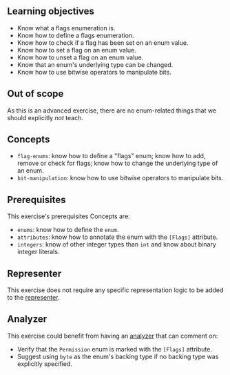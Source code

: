 ## Learning objectives

- Know what a flags enumeration is.
- Know how to define a flags enumeration.
- Know how to check if a flag has been set on an enum value.
- Know how to set a flag on an enum value.
- Know how to unset a flag on an enum value.
- Know that an enum's underlying type can be changed.
- Know how to use bitwise operators to manipulate bits.

## Out of scope

As this is an advanced exercise, there are no enum-related things that we should explicitly _not_ teach.

## Concepts

- `flag-enums`: know how to define a "flags" enum; know how to add, remove or check for flags; know how to change the underlying type of an enum.
- `bit-manipulation`: know how to use bitwise operators to manipulate bits.

## Prerequisites

This exercise's prerequisites Concepts are:

- `enums`: know how to define the `enum`.
- `attributes`: know how to annotate the enum with the `[Flags]` attribute.
- `integers`: know of other integer types than `int` and know about binary integer literals.

## Representer

This exercise does not require any specific representation logic to be added to the [representer][representer].

## Analyzer

This exercise could benefit from having an [analyzer][analyzer] that can comment on:

- Verify that the `Permission` enum is marked with the `[Flags]` attribute.
- Suggest using `byte` as the enum's backing type if no backing type was explicitly specified.

[analyzer]: https://github.com/exercism/csharp-analyzer
[representer]: https://github.com/exercism/csharp-representer
[docs.microsoft.com-enumeration-types-as-bit-flags]: https://docs.microsoft.com/en-us/dotnet/csharp/programming-guide/enumeration-types#enumeration-types-as-bit-flags
[docs.microsoft.com-bitwise-and-shift-operators]: https://docs.microsoft.com/en-us/dotnet/csharp/language-reference/operators/bitwise-and-shift-operators
[docs.microsoft.com-switch-keyword]: https://docs.microsoft.com/en-us/dotnet/csharp/language-reference/keywords/switch
[docs.microsoft.com-binary-notation]: https://docs.microsoft.com/en-us/dotnet/csharp/language-reference/builtin-types/integral-numeric-types#integer-literals
[docs.microsoft.com-flagsattribute]: https://docs.microsoft.com/en-us/dotnet/api/system.flagsattribute?view=netcore-3.1
[alanzucconi.com-enum-flags-and-bitwise-operators]: https://www.alanzucconi.com/2015/07/26/enum-flags-and-bitwise-operators/
[concept-bitwise-manipulation]: ../../../../../reference/concepts/bitwise_manipulation.md
